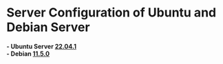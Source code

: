 # Server Configuration of Ubuntu and Debian Server
**- Ubuntu Server [22.04.1](https://github.com/zaidanm16/server-config/blob/main/Ubuntu%2022%2004%20Server%20Steps.md)**  
**- Debian [11.5.0](https://github.com/zaidanm16/server-config/blob/debian/Debian%2011%205%200.md)**
